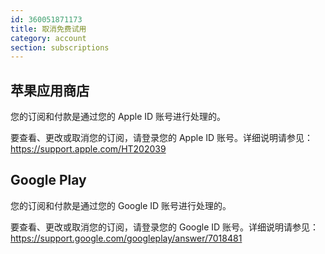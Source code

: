```yaml
---
id: 360051871173
title: 取消免费试用
category: account
section: subscriptions
---
```


## 苹果应用商店

您的订阅和付款是通过您的 Apple ID 账号进行处理的。

要查看、更改或取消您的订阅，请登录您的 Apple ID 账号。详细说明请参见：<https://support.apple.com/HT202039>

## Google Play

您的订阅和付款是通过您的 Google ID 账号进行处理的。

要查看、更改或取消您的订阅，请登录您的 Google ID 账号。详细说明请参见：<https://support.google.com/googleplay/answer/7018481>
